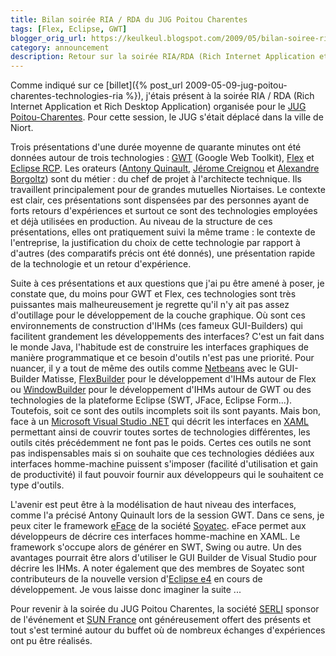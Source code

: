 ```yaml
---
title: Bilan soirée RIA / RDA du JUG Poitou Charentes
tags: [Flex, Eclipse, GWT]
blogger_orig_url: https://keulkeul.blogspot.com/2009/05/bilan-soiree-ria-rda-du-jug-poitou.html
category: announcement
description: Retour sur la soirée RIA/RDA (Rich Internet Application et Rich Desktop Application) organisée pour le JUG Poitou-Charentes.
---
```


Comme indiqué sur ce [billet]({% post_url 2009-05-09-jug-poitou-charentes-technologies-ria %}), j'étais présent à la soirée RIA / RDA (Rich Internet Application et Rich Desktop Application) organisée pour le [JUG Poitou-Charentes](http://www.poitoucharentesjug.org/). Pour cette session, le JUG s'était déplacé dans la ville de Niort.

Trois présentations d'une durée moyenne de quarante minutes ont été données autour de trois technologies : [GWT](http://www.google.fr/url?sa=t&source=web&ct=res&cd=1&url=http%3A%2F%2Fcode.google.com%2Fwebtoolkit%2F&ei=u5UOSv3OLeGrjAe-o8y3Bg&usg=AFQjCNF_GO4h-SkhKalMZu3ukm-UpVqQsQ&sig2=aedEMcFnifBpKHg8Mf6lWg) (Google Web Toolkit), [Flex](http://www.adobe.com/fr/products/flex/) et [Eclipse RCP](http://www.eclipse.org/). Les orateurs ([Antony Quinault](http://www.poitoucharentesjug.org/xwiki/bin/view/Panels/speakers#anthonyquinault), [Jérome Creignou](http://www.poitoucharentesjug.org/xwiki/bin/view/Panels/speakers#jeromecreignou) et [Alexandre Borgoltz](http://www.poitoucharentesjug.org/xwiki/bin/view/Panels/speakers#alexandreborgoltz)) sont du métier : du chef de projet à l'architecte technique. Ils travaillent principalement pour de grandes mutuelles Niortaises. Le contexte est clair, ces présentations sont dispensées par des personnes ayant de forts retours d'expériences et surtout ce sont des technologies employées et déjà utilisées en production. Au niveau de la structure de ces présentations, elles ont pratiquement suivi la même trame : le contexte de l'entreprise, la justification du choix de cette technologie par rapport à d'autres (des comparatifs précis ont été donnés), une présentation rapide de la technologie et un retour d'expérience.  
  
Suite à ces présentations et aux questions que j'ai pu être amené à poser, je constate que, du moins pour GWT et Flex, ces technologies sont très puissantes mais malheureusement je regrette qu'il n'y ait pas assez d'outillage pour le développement de la couche graphique. Où sont ces environnements de construction d'IHMs (ces fameux GUI-Builders) qui facilitent grandement les développements des interfaces? C'est un fait dans le monde Java, l'habitude est de construire les interfaces graphiques de manière programmatique et ce besoin d'outils n'est pas une priorité. Pour nuancer, il y a tout de même des outils comme [Netbeans](http://www.netbeans.org/) avec le GUI-Builder Matisse, [FlexBuilder](http://www.adobe.com/products/flex/) pour le développement d'IHMs autour de Flex ou [WindowBuilder](http://www.instantiations.com/windowbuilder/index.html?id=1) pour le développement d'IHMs autour de GWT ou des technologies de la plateforme Eclipse (SWT, JFace, Eclipse Form...). Toutefois, soit ce sont des outils incomplets soit ils sont payants. Mais bon, face à un [Microsoft Visual Studio .NET](http://msdn.microsoft.com/fr-fr/vstudio) qui décrit les interfaces en [XAML](http://msdn.microsoft.com/en-us/library/ms752059.aspx) permettant ainsi de couvrir toutes sortes de technologies différentes, les outils cités précédemment ne font pas le poids. Certes ces outils ne sont pas indispensables mais si on souhaite que ces technologies dédiées aux interfaces homme-machine puissent s'imposer (facilité d'utilisation et gain de productivité) il faut pouvoir fournir aux développeurs qui le souhaitent ce type d'outils.

L'avenir est peut être à la modélisation de haut niveau des interfaces, comme l'a précisé Antony Quinault lors de la session GWT. Dans ce sens, je peux citer le framework [eFace](http://www.soyatec.fr/eface) de la société [Soyatec](http://www.soyatec.fr/). eFace permet aux développeurs de décrire ces interfaces homme-machine en XAML. Le framework s'occupe alors de générer en SWT, Swing ou autre. Un des avantages pourrait être alors d'utiliser le GUI Builder de Visual Studio pour décrire les IHMs. A noter également que des membres de Soyatec sont contributeurs de la nouvelle version d'[Eclipse e4](http://wiki.eclipse.org/E4) en cours de développement. Je vous laisse donc imaginer la suite ...

Pour revenir à la soirée du JUG Poitou Charentes, la société [SERLI](http://www.serli.com/) sponsor de l'événement et [SUN France](http://fr.sun.com/) ont généreusement offert des présents et tout s'est terminé autour du buffet où de nombreux échanges d'expériences ont pu être réalisés.
